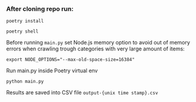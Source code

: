 ### After cloning repo run:

```commandline
poetry install

poetry shell
```

Before running `main.py` set Node.js memory option to avoid out of memory errors when crawling trough categories with very large amount of items:
```commandline
export NODE_OPTIONS="--max-old-space-size=16384"
```

Run main.py inside Poetry virtual env
```commandline
python main.py
```

Results are saved into CSV file `output-{unix time stamp}.csv`